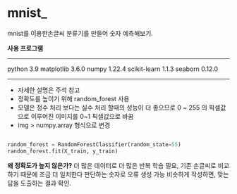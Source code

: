 # mnist_
mnist를 이용한손글씨 분류기를 만들어 숫자 예측해보기.

**사용 프로그램**
* * *
python                  3.9
matplotlib              3.6.0
numpy                   1.22.4
scikit-learn            1.1.3
seaborn                 0.12.0
* * * 

* 자세한 설명은 주석 참고 
* 정확도를 높이기 위해 random_forest 사용
* 모델은 정수 처리 보다는 실수 처리 할때의 성능이 더 좋으므로 0 ~ 255 의 픽셀값으로 이루어진 이미지를 0~1 픽셀값으로 바꿈
* img >  numpy.array 형식으로 변경

```python

random_forest = RandomForestClassifier(random_state=55)
random_forest.fit(X_train, y_train)

```


**왜 정확도가 높지 않은가?**
더 많은 데이터로 더 많은 반복 학습 필요, 기존 손글씨로 비교하기 때문에 조금 더 일치한다 판단하는 숫자로 오류 생성 가능
비슷하게 작성하면, 맞는 답을 도출하는 결과 확인.


